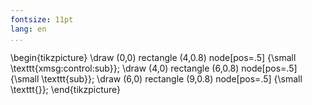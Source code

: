 ```yaml
---
fontsize: 11pt
lang: en
...
```


\begin{tikzpicture}
    \draw (0,0) rectangle (4,0.8) node[pos=.5] {\small \texttt{xmsg:control:sub}};
    \draw (4,0) rectangle (6,0.8) node[pos=.5] {\small \texttt{sub}};
    \draw (6,0) rectangle (9,0.8) node[pos=.5] {\small \texttt{<TOPIC>}};
\end{tikzpicture}
